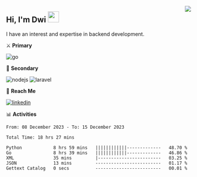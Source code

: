 [<img src="https://komarev.com/ghpvc/?username=masred&color=green&style=flat-square&label=Profile+Views" align="right">](github.com/masred)

## Hi, I'm Dwi <img src="https://raw.githubusercontent.com/MartinHeinz/MartinHeinz/master/wave.gif" width="30px">

I have an interest and expertise in backend development.

⚔️ **Primary**

![go](https://img.shields.io/badge/---?logo=go&label=Golang&style=social)

🔪 **Secondary**

![nodejs](https://img.shields.io/badge/---?logo=node.js&label=Node.js&style=social&logoColor=green)
![laravel](https://img.shields.io/badge/---?logo=laravel&label=Laravel&style=social)

🔗 **Reach Me**

[![linkedin](https://img.shields.io/badge/---?logo=linkedin&label=LinkedIn&style=social)](https://linkedin.com/in/dwifitriyanto)

📊 **Activities**

<!--START_SECTION:waka-->

```all_time
From: 08 December 2023 - To: 15 December 2023

Total Time: 18 hrs 27 mins

Python            8 hrs 59 mins   ||||||||||||-------------   48.70 %
Go                8 hrs 39 mins   ||||||||||||-------------   46.86 %
XML               35 mins         |------------------------   03.25 %
JSON              13 mins         -------------------------   01.17 %
Gettext Catalog   0 secs          -------------------------   00.01 %
```

<!--END_SECTION:waka-->
